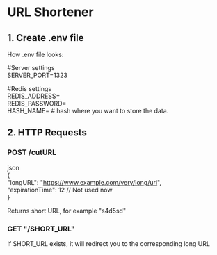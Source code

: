# URL Shortener

## 1. Create .env file        
        
How .env file looks:        
        
#Server settings        
SERVER_PORT=1323        
        
#Redis settings        
REDIS_ADDRESS=                        
REDIS_PASSWORD=                         
HASH_NAME=                      # hash where you want to store the data.         

## 2. HTTP Requests


### POST /cutURL

json        
{        
    "longURL": "https://www.example.com/very/long/url",        
    "expirationTime": 12                             // Not used now        
}

Returns short URL, for example "s4d5sd"

### GET "/SHORT_URL"

If SHORT_URL exists, it will redirect you to the corresponding long URL
